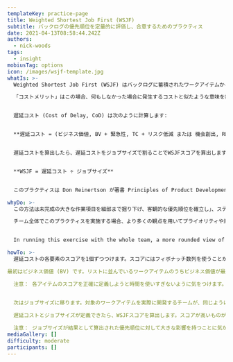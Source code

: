 ```yaml
---
templateKey: practice-page
title: Weighted Shortest Job First (WSJF)
subtitle: バックログの優先順位を定量的に評価し、合意するためのプラクティス
date: 2021-04-13T08:58:44.242Z
authors:
  - nick-woods
tags:
  - insight
mobiusTag: options
icon: /images/wsjf-template.jpg
whatIs: >-
  Weighted Shortest Job First (WSJF) はバックログに蓄積されたワークアイテムから最初にデリバリすべきワークアイテムを見つけるために、コストメリットやジョブサイズを使って評価し優先順位を定義するための方法です。

  「コストメリット」はこの場合、何もしなかった場合に発生するコストと似たような意味を持ちます。もし仮に不具合の修正をしなかった場合に重大なトラブルが見込まれる場合、修正のためのコストとトラブルが発生した場合のコストが時と共に増加します。売上が見込まれる新しい機能の実装を後回しにした場合、この機能をデリバリしないことのコストは時と共に増加します。これは機会費用あるいは「遅延コスト」と呼びます。


  遅延コスト (Cost of Delay, CoD) は次のように計算します:


  **遅延コスト = (ビジネス価値, BV + 緊急性, TC + リスク低減 または 機会創出, RR/OE)**


  遅延コストを算出したら、遅延コストをジョブサイズで割ることでWSJFスコアを算出します。結果として最もコストメリットが高く、かつ小さなジョブが優先順位が高くなるようにスコアが算出されます。


  **WSJF = 遅延コスト ÷ ジョブサイズ**


  このプラクティスは Don Reinertson が著書 Principles of Product Development Flow の中で確立したもので、それまで使われていた Shortest Job First を進化させたものです。Scaled Agile Framework (SAFe) で取り上げられ、原則の中に盛り込まれました。

whyDo: >-
  この方法は未完成の大きな作業項目を細部まで掘り下げ、客観的な優先順位を確立し」、ステークホルダーやその他の関係者に共有することができる優れた方法です。

  チーム全体でこのプラクティスを実施する場合、より多くの観点を用いてプライオリティや順序性を確立することができます。結果として


  In running this exercise with the whole team, a more rounded view of the priority and sequencing is established; 特定の項目と他の項目との間で作業の緊急性をチームが把握できるようになります。

howTo: >-
  遅延コストの各要素のスコアを1個ずつつけます。スコアにはフィボナッチ数列を使うことが推奨されています。フィボナッチ数列を使うことで大きな数値はそれだけ不確実な要素を含んでいることが分かります。スコアをつける際には一番小さなアイテムにまずはスコアをつけ、相対見積を用いることで他のアイテムのスコアをつけます。

最初はビジネス価値 (BV) です。リストに並んでいるワークアイテムのうちビジネス価値が最小と思われるものに1のスコアをつけます。次に小さなビジネス価値と思われるワークアイテムを見つけ、1と同等程度か、あるいはそれよりも大きいのか、相対的にスコアをつけます。全てのワークアイテムのスコアをつけたら緊急性のスコア、リスト低減あるいは機会創出のスコアと続けます。全ての項目にスコアをつけたら、結果を合計して遅延コストを算出します。 

  注意： 各アイテムのスコアを正確に定義しようと時間を使いすぎないように気をつけます。フィボナッチ数列を用いるのは詳細の議論に集中しすぎることを避けるためです。


  次はジョブサイズに移ります。対象のワークアイテムを実際に開発するチームが、同じようにリストの中で一番小さなジョブサイズのものを見つけて1をつけます。1のアイテムと他のアイテムを比較することでリストの中の全てのアイテムのスコアを定義します。

  遅延コストとジョブサイズが定義できたら、WSJFスコアを算出します。スコアが高いものがプライオリティが高いものと考えます。
  
  注意： ジョブサイズが結果として算出された優先順位に対して大きな影響を持つことに気がつくと思います。スコアリングの際にバックログを見直すことをお勧めします。あるアイテムを小さく分割した時に、分割結果の要素のうち特定の要素に分割前の価値のほとんどが集約されていることがあります。
mediaGallery: []
difficulty: moderate
participants: []
---
```

